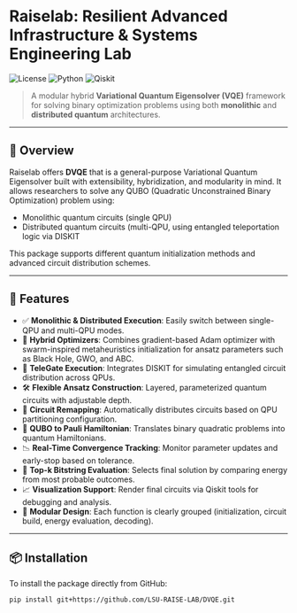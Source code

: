 # Raiselab: Resilient Advanced Infrastructure & Systems Engineering Lab

![License](https://img.shields.io/badge/license-Academic-blue)
![Python](https://img.shields.io/badge/python-3.10%2B-blue)
![Qiskit](https://img.shields.io/badge/Qiskit-0.39.0-purple)

> A modular hybrid **Variational Quantum Eigensolver (VQE)** framework for solving binary optimization problems using both **monolithic** and **distributed quantum** architectures.

---

## 🔬 Overview

Raiselab offers **DVQE** that is a general-purpose Variational Quantum Eigensolver built with extensibility, hybridization, and modularity in mind. It allows researchers to solve any QUBO (Quadratic Unconstrained Binary Optimization) problem using:

- Monolithic quantum circuits (single QPU)
- Distributed quantum circuits (multi-QPU, using entangled teleportation logic via DISKIT

This package supports different quantum initialization methods and advanced circuit distribution schemes.

---

## 🌟 Features

- ✅ **Monolithic & Distributed Execution**: Easily switch between single-QPU and multi-QPU modes.
- 🧠 **Hybrid Optimizers**: Combines gradient-based Adam optimizer with swarm-inspired metaheuristics initialization for ansatz parameters such as Black Hole, GWO, and ABC.
- 🔁 **TeleGate Execution**: Integrates DISKIT for simulating entangled circuit distribution across QPUs.
- 🛠 **Flexible Ansatz Construction**: Layered, parameterized quantum circuits with adjustable depth.
- 🔄 **Circuit Remapping**: Automatically distributes circuits based on QPU partitioning configuration.
- 🔬 **QUBO to Pauli Hamiltonian**: Translates binary quadratic problems into quantum Hamiltonians.
- 📉 **Real-Time Convergence Tracking**: Monitor parameter updates and early-stop based on tolerance.
- 🧪 **Top-k Bitstring Evaluation**: Selects final solution by comparing energy from most probable outcomes.
- 📈 **Visualization Support**: Render final circuits via Qiskit tools for debugging and analysis.
- 🧩 **Modular Design**: Each function is clearly grouped (initialization, circuit build, energy evaluation, decoding).

---

## 📦 Installation

To install the package directly from GitHub:

```bash
pip install git+https://github.com/LSU-RAISE-LAB/DVQE.git
